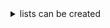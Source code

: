 <details>
  <summary>lists can be created</summary>

1. website test 
2. website features
3. website template 
   1. :imp: (emoticons)
   2. :confounded: (emoticons)

</details>
